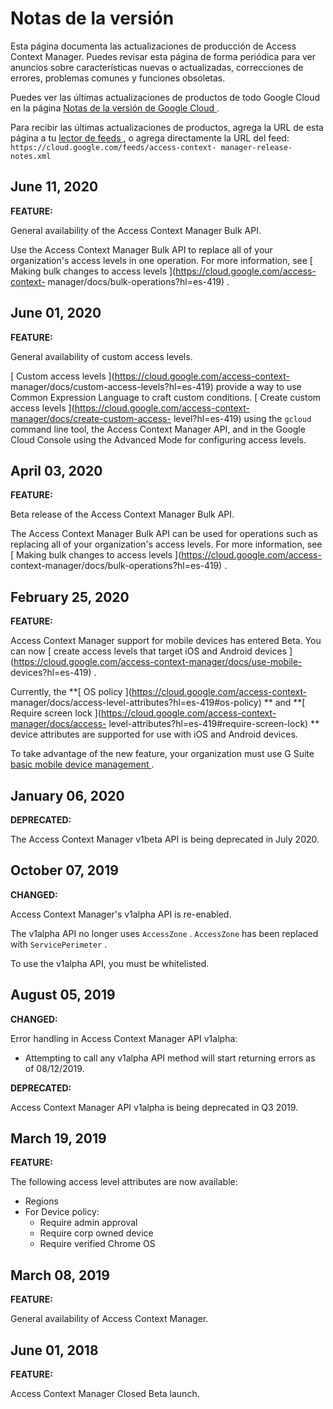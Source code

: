 #  Notas de la versión

Esta página documenta las actualizaciones de producción de Access Context
Manager. Puedes revisar esta página de forma periódica para ver anuncios sobre
características nuevas o actualizadas, correcciones de errores, problemas
comunes y funciones obsoletas.

Puedes ver las últimas actualizaciones de productos de todo Google Cloud en la
página [ Notas de la versión de Google Cloud
](https://cloud.google.com/release-notes?hl=es-419) .

Para recibir las últimas actualizaciones de productos, agrega la URL de esta
página a tu [ lector de feeds
](https://wikipedia.org/wiki/Comparison_of_feed_aggregators) , o agrega
directamente la URL del feed: ` https://cloud.google.com/feeds/access-context-
manager-release-notes.xml `

##  June 11, 2020

**FEATURE:**

General availability of the Access Context Manager Bulk API.

Use the Access Context Manager Bulk API to replace all of your organization's
access levels in one operation. For more information, see [ Making bulk
changes to access levels ](https://cloud.google.com/access-context-
manager/docs/bulk-operations?hl=es-419) .

##  June 01, 2020

**FEATURE:**

General availability of custom access levels.

[ Custom access levels ](https://cloud.google.com/access-context-
manager/docs/custom-access-levels?hl=es-419) provide a way to use Common
Expression Language to craft custom conditions. [ Create custom access levels
](https://cloud.google.com/access-context-manager/docs/create-custom-access-
level?hl=es-419) using the ` gcloud ` command line tool, the Access Context
Manager API, and in the Google Cloud Console using the Advanced Mode for
configuring access levels.

##  April 03, 2020

**FEATURE:**

Beta release of the Access Context Manager Bulk API.

The Access Context Manager Bulk API can be used for operations such as
replacing all of your organization's access levels. For more information, see
[ Making bulk changes to access levels ](https://cloud.google.com/access-
context-manager/docs/bulk-operations?hl=es-419) .

##  February 25, 2020

**FEATURE:**

Access Context Manager support for mobile devices has entered Beta. You can
now [ create access levels that target iOS and Android devices
](https://cloud.google.com/access-context-manager/docs/use-mobile-
devices?hl=es-419) .

Currently, the **[ OS policy ](https://cloud.google.com/access-context-
manager/docs/access-level-attributes?hl=es-419#os-policy) ** and **[ Require
screen lock ](https://cloud.google.com/access-context-manager/docs/access-
level-attributes?hl=es-419#require-screen-lock) ** device attributes are
supported for use with iOS and Android devices.

To take advantage of the new feature, your organization must use G Suite [
basic mobile device management
](https://support.google.com/a/answer/7400753?hl=es-419) .

##  January 06, 2020

**DEPRECATED:**

The Access Context Manager v1beta API is being deprecated in July 2020.

##  October 07, 2019

**CHANGED:**

Access Context Manager's v1alpha API is re-enabled.

The v1alpha API no longer uses ` AccessZone ` . ` AccessZone ` has been
replaced with ` ServicePerimeter ` .

To use the v1alpha API, you must be whitelisted.

##  August 05, 2019

**CHANGED:**

Error handling in Access Context Manager API v1alpha:

  * Attempting to call any v1alpha API method will start returning errors as of 08/12/2019. 

**DEPRECATED:**

Access Context Manager API v1alpha is being deprecated in Q3 2019.

##  March 19, 2019

**FEATURE:**

The following access level attributes are now available:

  * Regions 
  * For Device policy: 
    * Require admin approval 
    * Require corp owned device 
    * Require verified Chrome OS 

##  March 08, 2019

**FEATURE:**

General availability of Access Context Manager.

##  June 01, 2018

**FEATURE:**

Access Context Manager Closed Beta launch.

